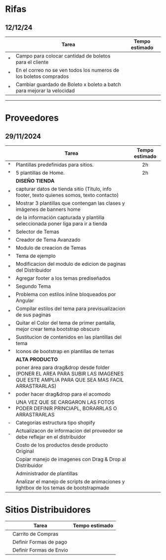 # Rifas

## 12/12/24

||Tarea|Tempo estimado|
|:---:|---|:---:|
|*|Campo para colocar cantidad de boletos para el cliente||
|*|En el correo no se ven todos los numeros de los boletos comprados||
|*|Cambiar guardado de Boleto x boleto a batch para mejorar la velocidad||

---

# Proveedores

## 29/11/2024

||Tarea|Tempo estimado|
|:---:|---|:---:|
|*|Plantillas predefinidas para sitios.|2h|
|*|5 plantillas de Home.|2h|
|| **DISEÑO TIENDA** ||
|*|capturar datos de tienda sitio (Titulo, info footer, texto quienes somos, texto contacto)||
|*|Mostrar 3 plantillas que contengan las clases y imágenes de banners home||
|*|de la información capturada y plantilla seleccionada poner liga para ir a tienda||
|*|Selector de Temas||
|*|Creador de Tema Avanzado||
|*|Modulo de creacion de Temas||
|*|Tema de ejemplo||
|*|Modificacion del modulo de edicion de paginas del Distribuidor||
|*|Agregar footer a los temas prediseñados||
|*|Segundo Tema||
|*|Problema con estilos inline bloqueados por Angular||
|*|Compilar estilos del tema para previsualizacion de sus paginas||
|*|Quitar el Color del tema de primer pantalla, mejor crear tema bootstrap obscuro||
|*|Sustitucion de contenidos en las plantillas del tema||
|*|Iconos de bootstrap en plantillas de temas||
|| **ALTA PRODUCTO** ||
|*|poner área para drag&drop desde folder (PONER EL AREA PARA SUBIR LAS IMAGENES QUE ESTE AMPLIA PARA QUE SEA MAS FACIL ARRASTRARLAS)||
|*|poder hacer drag&drop para el acomodo||
|*|UNA VEZ QUE SE CARGARON LAS FOTOS PODER DEFINIR PRINCIAPL, BORARRLAS O ARRASTRARLAS||
|-|Categorías estructura tipo shopify||
|-|Actualizacon de informacion del proveedor se debe reflejar en el distribuidor||
||Costo de los productos desde producto Original||
||Copiar manejo de imagenes con Drag & Drop al Distribuidor||
||Administrador de plantillas||
||Analizar el manejo de scripts de animaciones y lightbox de los temas de bootstrapmade||

# Sitios Distribuidores

||Tarea|Tempo estimado|
|---|---|---|
||Carrito de Compras||
||Definir Formas de pago||
||Definir Formas de Envio||
